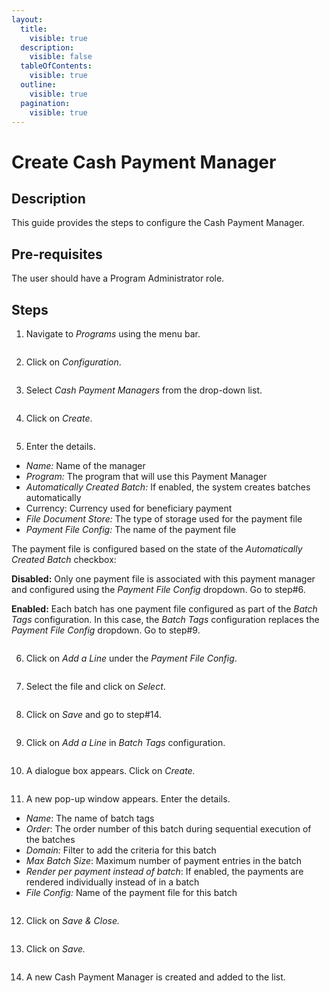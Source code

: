 ```yaml
---
layout:
  title:
    visible: true
  description:
    visible: false
  tableOfContents:
    visible: true
  outline:
    visible: true
  pagination:
    visible: true
---
```


# Create Cash Payment Manager

## Description

This guide provides the steps to configure the Cash Payment Manager.

## Pre-requisites

The user should have a Program Administrator role.

## Steps

1. Navigate to _Programs_ using the menu bar.

<figure><img src="../../../../../../.gitbook/assets/payment-manager-program (2).png" alt=""><figcaption></figcaption></figure>

2. Click on _Configuration_.

<figure><img src="../../../../../../.gitbook/assets/payment-manager-conf.png" alt=""><figcaption></figcaption></figure>

3. Select _Cash Payment Managers_ from the drop-down list.

<figure><img src="../../../../../../.gitbook/assets/payment-manger-dropdown-cash (1).PNG" alt=""><figcaption></figcaption></figure>

4. Click on _Create_.

<figure><img src="../../../../../../.gitbook/assets/cash-payment-create.PNG" alt=""><figcaption></figcaption></figure>

5. Enter the details.

* _Name:_ Name of the manager
* _Program:_ The program that will use this Payment Manager
* _Automatically Created Batch:_ If enabled, the system creates batches automatically
* Currency: Currency used for beneficiary payment
* _File Document Store:_ The type of storage used for the payment file
* _Payment File Config:_ The name of the payment file

The payment file is configured based on the state of the _Automatically Created Batch_ checkbox:

**Disabled:** Only one payment file is associated with this payment manager and configured using the _Payment File Config_ dropdown. Go to step#6.

**Enabled:** Each batch has one payment file configured as part of the _Batch Tags_ configuration. In this case, the _Batch Tags_ configuration replaces the _Payment File Config_ dropdown. Go to step#9.

<figure><img src="../../../../../../.gitbook/assets/cash-payment-manager-file-conf.PNG" alt=""><figcaption></figcaption></figure>

6. Click on _Add a Line_ under the _Payment File Config_.

<figure><img src="../../../../../../.gitbook/assets/cash-payment-details (2).PNG" alt=""><figcaption></figcaption></figure>

7. Select the file and click on _Select_.

<figure><img src="../../../../../../.gitbook/assets/voucher-payment-select.png" alt=""><figcaption></figcaption></figure>

8. Click on _Save_ and go to step#14.

<figure><img src="../../../../../../.gitbook/assets/cash-payment-file-save (2).png" alt=""><figcaption></figcaption></figure>

9. Click on _Add a Line_ in _Batch Tags_ configuration.

<figure><img src="../../../../../../.gitbook/assets/cash-payment-save (1).PNG" alt=""><figcaption></figcaption></figure>

10. A dialogue box appears. Click on _Create._

<figure><img src="../../../../../../.gitbook/assets/batch-tags-list (1).PNG" alt=""><figcaption></figcaption></figure>

11. A new pop-up window appears. Enter the details.

* _Name_: The name of batch tags
* _Order_: The order number of this batch during sequential execution of the batches
* _Domain:_ Filter to add the criteria for this batch
* _Max Batch Size_: Maximum number of payment entries in the batch
* _Render per payment instead of batch_: If enabled, the payments are rendered individually instead of in a batch
* _File Config:_ Name of the payment file for this batch

<figure><img src="../../../../../../.gitbook/assets/batch-tags-drop-down (2).png" alt=""><figcaption></figcaption></figure>

12. Click on _Save & Close._

<figure><img src="../../../../../../.gitbook/assets/batch-tags-template (2).png" alt=""><figcaption></figcaption></figure>

13. Click on _Save._

<figure><img src="../../../../../../.gitbook/assets/cash-payment-save (5).PNG" alt=""><figcaption></figcaption></figure>

14. A new Cash Payment Manager is created and added to the list.

<figure><img src="../../../../../../.gitbook/assets/cash-payment-result (1).PNG" alt=""><figcaption></figcaption></figure>
